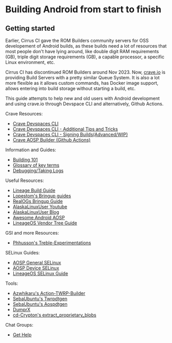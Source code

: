 # Building Android from start to finish

## Getting started

Earlier, Cirrus CI gave the ROM Builders community servers for OSS developement of Android builds, as these builds need a lot of resources that most people don't have lying around, like double digit RAM requirements (GB), triple digit storage requirements (GB), a capable processor, a specific Linux environment, etc. 

Cirrus CI has discontinued ROM Builders around Nov 2023. Now, [crave.io](https://crave.io) is providing Build Servers with a pretty similar Queue System. It is also a lot more flexible as it allows custom commands, has Docker image support, allows entering into build storage without starting a build, etc.

This guide attempts to help new and old users with Android development and using crave.io through Devspace CLI and alternatively, Github Actions.

Crave Resources:
- [Crave Devspaces CLI](/wiki/Crave_Devspace)
- [Crave Devspaces CLI - Additional Tips and Tricks](/wiki/Crave_Tricks)
- [Crave Devspaces CLI - Signing Builds(Advanced/WIP)](/wiki/Crave_Signing)
- [Crave AOSP Builder (Github Actions)](https://github.com/sounddrill31/crave_aosp_builder)

Information and Guides:
- [Building 101](/wiki/Building_101)
- [Glossary of key terms](/wiki/Glossary)
- [Debugging/Taking Logs](/wiki/Debugging)

Useful Resources:
- [Lineage Build Guide](https://wiki.lineageos.org/devices/bacon/build)
- [Lopestom's Bringup guides](https://gist.github.com/lopestom/)
- [RealOGs Bringup Guide](https://blog.realogs.in/android-device-tree-bringup)
- [AlaskaLinuxUser Youtube](https://www.youtube.com/channel/UCnGqG_jyyXmTzdamBpKfeHA)
- [AlaskaLinuxUser Blog](https://alaskalinuxuser3.ddns.net/)
- [Awesome Android AOSP](https://github.com/Akipe/awesome-android-aosp/blob/main/readme.md)
- [LineageOS Vendor Tree Guide](https://wiki.lineageos.org/proprietary_blobs.html)

GSI and more Resources:
- [Phhusson's Treble-Experimentations](https://github.com/phhusson/treble_experimentations/wiki)

SELinux Guides:
- [AOSP General SELinux](https://source.android.com/security/selinux/customize)
- [AOSP Device SELinux](https://source.android.com/security/selinux/device-policy)
- [LineageOS SELinux Guide](https://lineageos.org/engineering/HowTo-SELinux)

Tools:
- [Azwhikaru's Action-TWRP-Builder](https://github.com/azwhikaru/Action-TWRP-Builder)
- [SebaUbuntu's Twrpdtgen](https://github.com/twrpdtgen/twrpdtgen)
- [SebaUbuntu's Aospdtgen](https://github.com/sebaubuntu-python/aospdtgen)
- [DumprX](https://github.com/DumprX/DumprX)
- [cd-Crypton's extract_proprietary_blobs](https://github.com/cd-Crypton/extract_proprietary_blobs)

Chat Groups:
- [Get Help](/wiki/Get_Help)

